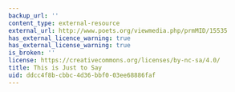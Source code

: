 ```yaml
---
backup_url: ''
content_type: external-resource
external_url: http://www.poets.org/viewmedia.php/prmMID/15535
has_external_licence_warning: true
has_external_license_warning: true
is_broken: ''
license: https://creativecommons.org/licenses/by-nc-sa/4.0/
title: This is Just to Say
uid: ddcc4f8b-cbbc-4d36-bbf0-03ee68886faf
---
```

